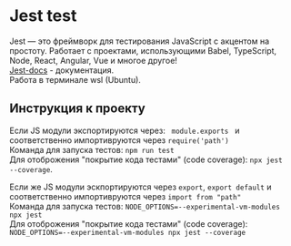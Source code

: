 # Jest test #
Jest — это фреймворк для тестирования JavaScript с акцентом на простоту. Работает с проектами, использующими Babel, TypeScript, Node, React, Angular, Vue и многое другое!<br>
[Jest-docs](https://jestjs.io/ru/docs/getting-started) - документация.<br>
Работа в терминале wsl (Ubuntu). <br>
## Инструкция к проекту ##
Если JS модули экспортируются через: <code> module.exports </code> и соответственно импортивруются через <code>require('path')</code> <br>
Команда для запуска тестов: <code>npm run test</code><br>
Для отоброжения "покрытие кода тестами" (code coverage): <code>npx jest --coverage</code>.<br>

Если же JS модули эскпортируются через <code>export</code>, <code>export default</code> и соответственно импортивруются через <code>import from "path"</code> <br>
Команда для запуска тестов: <code>NODE_OPTIONS=--experimental-vm-modules npx jest</code><br>
Для отоброжения "покрытие кода тестами" (code coverage): <code>NODE_OPTIONS=--experimental-vm-modules npx jest --coverage</code> <br>
